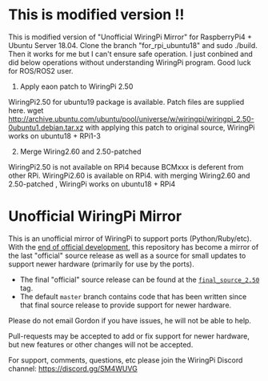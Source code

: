 This is modified version !!
===========================

This is modified version of "Unofficial WiringPi Mirror" for RaspberryPi4 + Ubuntu Server 18.04.
Clone the branch "for_rpi_ubuntu18" and sudo ./build.
Then it works for me but I can't ensure safe operation.
I just conbined and did below operations without understanding WiringPi program.
Good luck for ROS/ROS2 user.

1. Apply eaon patch to WiringPi 2.50

WiringPi2.50 for ubuntu19 package is available.
Patch files are supplied here.
 wget http://archive.ubuntu.com/ubuntu/pool/universe/w/wiringpi/wiringpi_2.50-0ubuntu1.debian.tar.xz
with applying this patch to original source, WiringPi works on ubuntu18 + RPi1-3

2. Merge Wiring2.60 and 2.50-patched

WiringPi2.50 is not available on RPi4 because BCMxxx is deferent from other RPi.
WiringPi2.60 is available on RPi4.
with merging Wiring2.60 and 2.50-patched , WiringPi works on ubuntu18 + RPi4


Unofficial WiringPi Mirror
==========================

This is an unofficial mirror of WiringPi to support ports (Python/Ruby/etc).  With the
[end of official development](http://wiringpi.com/wiringpi-deprecated/), this repository
has become a mirror of the last "official" source release as well as a source for small
updates to support newer hardware (primarily for use by the ports).

  * The final "official" source release can be found at the
    [`final_source_2.50`](https://github.com/WiringPi/WiringPi/tree/final_official_2.50) tag.
  * The default `master` branch contains code that has been written since that final source
    release to provide support for newer hardware.

Please do not email Gordon if you have issues, he will not be able to help.

Pull-requests may be accepted to add or fix support for newer hardware, but new features or
other changes will not be accepted.

For support, comments, questions, etc please join the WiringPi Discord channel: https://discord.gg/SM4WUVG
